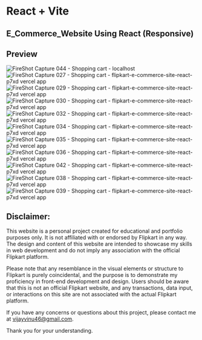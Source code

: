 # React + Vite

## E_Commerce_Website Using React (Responsive)

## Preview
![FireShot Capture 044 - Shopping cart - localhost](https://github.com/ViNu-23/flipkart-e-commerce-site-react/assets/59360964/ec1b2e4d-8428-4938-8be8-0b33818e5227)
![FireShot Capture 027 - Shopping cart - flipkart-e-commerce-site-react-p7xd vercel app](https://github.com/ViNu-23/flipkart-e-commerce-site-react/assets/59360964/d9d093f8-d8d4-4588-ad29-89cd830e5051)
![FireShot Capture 029 - Shopping cart - flipkart-e-commerce-site-react-p7xd vercel app](https://github.com/ViNu-23/flipkart-e-commerce-site-react/assets/59360964/5ad0cb62-1277-4f87-8db1-4a14235131bc)
![FireShot Capture 030 - Shopping cart - flipkart-e-commerce-site-react-p7xd vercel app](https://github.com/ViNu-23/flipkart-e-commerce-site-react/assets/59360964/9c71c7ce-f995-46ed-8477-b2f03934309a)
![FireShot Capture 032 - Shopping cart - flipkart-e-commerce-site-react-p7xd vercel app](https://github.com/ViNu-23/flipkart-e-commerce-site-react/assets/59360964/c2eb1cc5-820d-401c-b38d-96672ec941a7)
![FireShot Capture 034 - Shopping cart - flipkart-e-commerce-site-react-p7xd vercel app](https://github.com/ViNu-23/flipkart-e-commerce-site-react/assets/59360964/45093d26-0aec-4166-95e4-b8bdebc9f3ac)
![FireShot Capture 035 - Shopping cart - flipkart-e-commerce-site-react-p7xd vercel app](https://github.com/ViNu-23/flipkart-e-commerce-site-react/assets/59360964/63e720a1-8a3e-4455-b0c3-9b2630237a0c)
![FireShot Capture 036 - Shopping cart - flipkart-e-commerce-site-react-p7xd vercel app](https://github.com/ViNu-23/flipkart-e-commerce-site-react/assets/59360964/c71de515-9f6a-4213-9a01-9cb8e0753feb)
![FireShot Capture 042 - Shopping cart - flipkart-e-commerce-site-react-p7xd vercel app](https://github.com/ViNu-23/flipkart-e-commerce-site-react/assets/59360964/cc19b541-dbc3-4a8a-9969-945ca375bb75)
![FireShot Capture 038 - Shopping cart - flipkart-e-commerce-site-react-p7xd vercel app](https://github.com/ViNu-23/flipkart-e-commerce-site-react/assets/59360964/d63b70df-2831-4466-8ea8-adf234b31dc2)
![FireShot Capture 039 - Shopping cart - flipkart-e-commerce-site-react-p7xd vercel app](https://github.com/ViNu-23/flipkart-e-commerce-site-react/assets/59360964/14430619-7a8d-4b49-a058-1f96ac53e50c)


## Disclaimer:

This website is a personal project created for educational and portfolio purposes only. It is not affiliated with or endorsed by Flipkart in any way. The design and content of this website are intended to showcase my skills in web development and do not imply any association with the official Flipkart platform.</br>

Please note that any resemblance in the visual elements or structure to Flipkart is purely coincidental, and the purpose is to demonstrate my proficiency in front-end development and design. Users should be aware that this is not an official Flipkart website, and any transactions, data input, or interactions on this site are not associated with the actual Flipkart platform.</br>

If you have any concerns or questions about this project, please contact me at vijayvinu46@gmail.com.</br>

Thank you for your understanding.
